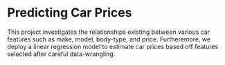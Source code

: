 # Predicting Car Prices
This project investigates the relationships existing between various car features such as make, model, body-type, and price. 
Furtheremore, we deploy a linear regression model to estimate car prices based off features selected after careful data-wrangling.
